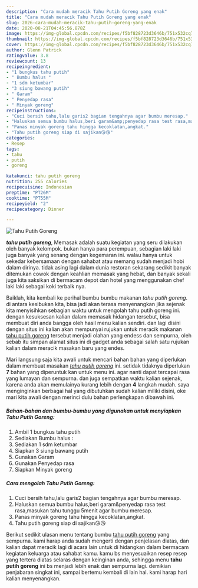 ```yaml
---
description: "Cara mudah meracik Tahu Putih Goreng yang enak"
title: "Cara mudah meracik Tahu Putih Goreng yang enak"
slug: 2026-cara-mudah-meracik-tahu-putih-goreng-yang-enak
date: 2020-08-21T04:45:56.878Z
image: https://img-global.cpcdn.com/recipes/f5bf828723d3646b/751x532cq70/tahu-putih-goreng-foto-resep-utama.jpg
thumbnail: https://img-global.cpcdn.com/recipes/f5bf828723d3646b/751x532cq70/tahu-putih-goreng-foto-resep-utama.jpg
cover: https://img-global.cpcdn.com/recipes/f5bf828723d3646b/751x532cq70/tahu-putih-goreng-foto-resep-utama.jpg
author: Glenn Patrick
ratingvalue: 3.8
reviewcount: 13
recipeingredient:
- "1 bungkus tahu putih"
- " Bumbu halus "
- "1 sdm ketumbar"
- "3 siung bawang putih"
- " Garam"
- " Penyedap rasa"
- " Minyak goreng"
recipeinstructions:
- "Cuci bersih tahu,lalu garis2 bagian tengahnya agar bumbu meresap."
- "Haluskan semua bumbu halus,beri garam&amp;penyedap rasa test rasa,masukan tahu tunggu 5menit agar bumbu meresap."
- "Panas minyak goreng tahu hingga kecoklatan,angkat."
- "Tahu putih goreng siap di sajikan😘😘"
categories:
- Resep
tags:
- tahu
- putih
- goreng

katakunci: tahu putih goreng 
nutrition: 255 calories
recipecuisine: Indonesian
preptime: "PT26M"
cooktime: "PT55M"
recipeyield: "2"
recipecategory: Dinner

---
```



![Tahu Putih Goreng](https://img-global.cpcdn.com/recipes/f5bf828723d3646b/751x532cq70/tahu-putih-goreng-foto-resep-utama.jpg)

<b><i>tahu putih goreng</i></b>, Memasak adalah suatu kegiatan yang seru dilakukan oleh banyak kelompok. bukan hanya para perempuan, sebagian laki laki juga banyak yang senang dengan kegemaran ini. walau hanya untuk sekedar kebersamaan dengan sahabat atau memang sudah menjadi hobi dalam dirinya. tidak asing lagi dalam dunia restoran sekarang sedikit banyak ditemukan cowok dengan keahlian memasak yang hebat, dan banyak sekali juga kita saksikan di bermacam depot dan hotel yang menggunakan chef laki laki sebagai koki terbaik nya.

Baiklah, kita kembali ke perihal bumbu bumbu makanan <i>tahu putih goreng</i>. di antara kesibukan kita, bisa jadi akan terasa menyenangkan jika sejenak kita menyisihkan sebagian waktu untuk mengolah tahu putih goreng ini. dengan kesuksesan kalian dalam memasak hidangan tersebut, bisa membuat diri anda bangga oleh hasil menu kalian sendiri. dan lagi disini dengan situs ini kalian akan mempunyai rujukan untuk meracik makanan <u>tahu putih goreng</u> tersebut menjadi olahan yang endess dan sempurna, oleh sebab itu simpan alamat situs ini di gadget anda sebagai salah satu rujukan kalian dalam meracik masakan baru yang endes.




Mari langsung saja kita awali untuk mencari bahan bahan yang diperlukan dalam membuat masakan <u><i>tahu putih goreng</i></u> ini. setidak tidaknya diperlukan <b>7</b> bahan yang diperuntuk kan untuk menu ini. agar nanti dapat tercapai rasa yang lumayan dan sempurna. dan juga sempatkan waktu kalian sejenak, karena anda akan memulainya kurang lebih dengan <b>4</b> langkah mudah. saya menginginkan berbagai hal yang dibutuhkan sudah kalian miliki disini, oke mari kita awali dengan merinci dulu bahan perlengkapan dibawah ini.

<!--inarticleads1-->

##### Bahan-bahan dan bumbu-bumbu yang digunakan untuk menyiapkan Tahu Putih Goreng:

1. Ambil 1 bungkus tahu putih
1. Sediakan  Bumbu halus :
1. Sediakan 1 sdm ketumbar
1. Siapkan 3 siung bawang putih
1. Gunakan  Garam
1. Gunakan  Penyedap rasa
1. Siapkan  Minyak goreng




<!--inarticleads2-->

##### Cara mengolah Tahu Putih Goreng:

1. Cuci bersih tahu,lalu garis2 bagian tengahnya agar bumbu meresap.
1. Haluskan semua bumbu halus,beri garam&amp;penyedap rasa test rasa,masukan tahu tunggu 5menit agar bumbu meresap.
1. Panas minyak goreng tahu hingga kecoklatan,angkat.
1. Tahu putih goreng siap di sajikan😘😘




Berikut sedikit ulasan menu tentang bumbu <u>tahu putih goreng</u> yang sempurna. kami harap anda sudah mengerti dengan penjelasan diatas, dan kalian dapat meracik lagi di acara lain untuk di hidangkan dalam bermacam kegiatan keluarga atau sahabat kamu. kamu bs menyesuaikan resep resep yang tertera diatas selaras dengan keinginan anda, sehingga menu <b>tahu putih goreng</b> ini bs menjadi lebih enak dan sempurna lagi. demikian penjabaran singkat ini, sampai bertemu kembali di lain hal. kami harap hari kalian menyenangkan.
